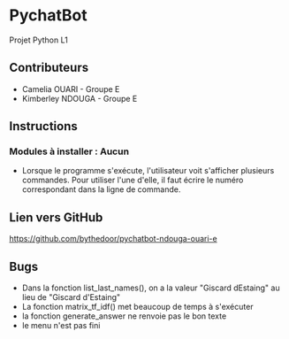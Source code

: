 # PychatBot
Projet Python L1

## Contributeurs
* Camelia OUARI - Groupe E
* Kimberley NDOUGA - Groupe E

## Instructions
### Modules à installer : Aucun
* Lorsque le programme s'exécute, l'utilisateur voit s'afficher plusieurs commandes. 
Pour utiliser l'une d'elle, il faut écrire le numéro correspondant dans la ligne de commande.

## Lien vers GitHub
https://github.com/bythedoor/pychatbot-ndouga-ouari-e

## Bugs
* Dans la fonction list_last_names(), on a la valeur "Giscard dEstaing"
au lieu de "Giscard d'Estaing"
* La fonction matrix_tf_idf() met beaucoup de temps à s'exécuter
* la fonction generate_answer ne renvoie pas le bon texte
* le menu n'est pas fini
